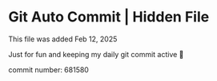 # Git Auto Commit | Hidden File

This file was added Feb 12, 2025

Just for fun and keeping my daily git commit active 🤪

commit number: 681580

